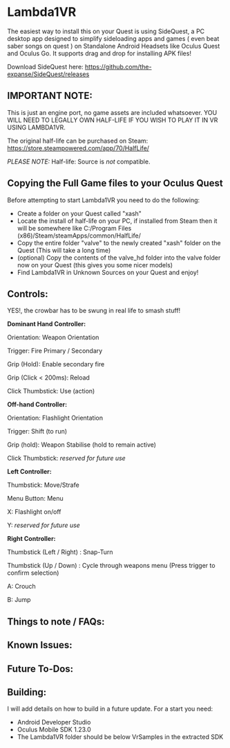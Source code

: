 Lambda1VR
==========


The easiest way to install this on your Quest is using SideQuest, a PC desktop app designed to simplify sideloading apps and games ( even beat saber songs on quest ) on Standalone Android Headsets like Oculus Quest and Oculus Go. It supports drag and drop for installing APK files!

Download SideQuest here:
https://github.com/the-expanse/SideQuest/releases

IMPORTANT NOTE:
---------------

This is just an engine port, no game assets are included whatsoever. YOU WILL NEED TO LEGALLY OWN HALF-LIFE IF YOU WISH TO PLAY IT IN VR USING LAMBDA1VR.

The original half-life can be purchased on Steam:  https://store.steampowered.com/app/70/HalfLife/

*PLEASE NOTE:* Half-life: Source is *not* compatible.


Copying the Full Game files to your Oculus Quest
------------------------------------------------

Before attempting to start Lambda1VR you need to do the following:

- Create a folder on your Quest called "xash"
- Locate the install of half-life on your PC, if installed from Steam then it will be somewhere like C:/Program Files (x86)/Steam/steamApps/common/HalfLife/
- Copy the entire folder "valve" to the newly created "xash" folder on the Quest (This will take a long time)
- (optional) Copy the contents of the valve_hd folder into the valve folder now on your Quest (this gives you some nicer models)
- Find Lambda1VR in Unknown Sources on your Quest and enjoy!

Controls:
---------

YES!, the crowbar has to be swung in real life to smash stuff!

**Dominant Hand Controller:**

Orientation: 			  Weapon Orientation

Trigger:				    Fire Primary / Secondary

Grip (Hold):			  Enable secondary fire

Grip (Click < 200ms):	Reload

Click Thumbstick:		Use (action)


**Off-hand Controller:**

Orientation: 			  Flashlight Orientation

Trigger:				    Shift (to run)

Grip (hold):			  Weapon Stabilise (hold to remain active)

Click Thumbstick:	  *reserved for future use*


**Left Controller:**

Thumbstick:				  Move/Strafe

Menu Button:			  Menu

X:						      Flashlight on/off

Y:						      *reserved for future use*


**Right Controller:**

Thumbstick (Left / Right) :   Snap-Turn

Thumbstick (Up / Down) :   Cycle through weapons menu (Press trigger to confirm selection)

A:						      Crouch

B:						      Jump



Things to note / FAQs:
----------------------



Known Issues:
-------------



Future To-Dos:
--------------


Building:
---------

I will add details on how to build in a future update. For a start you need:

* Android Developer Studio
* Oculus Mobile SDK 1.23.0
* The Lambda1VR folder should be below VrSamples in the extracted SDK
